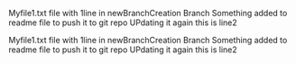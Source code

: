 
Myfile1.txt file with 1line in newBranchCreation Branch
Something added to readme file to push it to git repo
UPdating it again this is line2

Myfile1.txt file with 1line in newBranchCreation Branch
Something added to readme file to push it to git repo
UPdating it again this is line2

